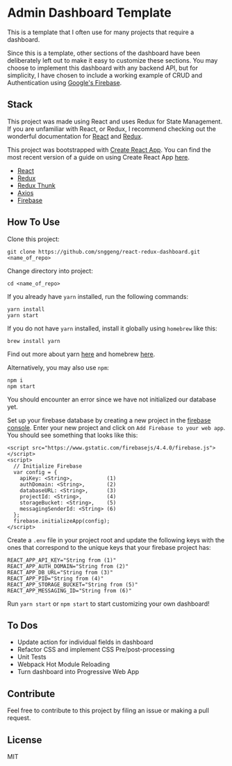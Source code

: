 # Admin Dashboard Template
This is a template that I often use for many projects that require a dashboard.

Since this is a template, other sections of the dashboard have been deliberately left out to make it easy to customize these sections. You may choose to implement this dashboard with any backend API, but for simplicity, I have chosen to include a working example of CRUD and Authentication using [Google's Firebase](https://firebase.google.com/docs/).

## Stack
This project was made using React and uses Redux for State Management. If you are unfamiliar with React, or Redux, I recommend checking out the wonderful documentation for [React](https://facebook.github.io/react/docs/hello-world.html) and [Redux](http://redux.js.org/).

This project was bootstrapped with [Create React App](https://github.com/facebookincubator/create-react-app). You can find the most recent version of a guide on using Create React App  [here](https://github.com/facebookincubator/create-react-app/blob/master/packages/react-scripts/template/README.md).

* [React](https://facebook.github.io/react)
* [Redux](http://redux.js.org/)
* [Redux Thunk](https://github.com/gaearon/redux-thunk)
* [Axios](https://github.com/mzabriskie/axios)
* [Firebase](https://firebase.google.com/docs/)

## How To Use
Clone this project:
```
git clone https://github.com/snggeng/react-redux-dashboard.git <name_of_repo>
```
Change directory into project:
```
cd <name_of_repo>
```
If you already have `yarn` installed, run the following commands:
```
yarn install
yarn start
```

If you do not have `yarn` installed, install it globally using `homebrew` like this:
```
brew install yarn
```
Find out more about yarn [here](https://yarnpkg.com/lang/en/docs/install/) and homebrew [here](https://brew.sh/).

Alternatively, you may also use `npm`:
```
npm i
npm start
```


You should encounter an error since we have not initialized our database yet.

Set up your firebase database by creating a new project in the [firebase console](https://console.firebase.google.com/). Enter your new project and click on `Add Firebase to your web app`. You should see something that looks like this:
```
<script src="https://www.gstatic.com/firebasejs/4.4.0/firebase.js"></script>
<script>
  // Initialize Firebase
  var config = {
    apiKey: <String>,           (1)
    authDomain: <String>,       (2)
    databaseURL: <String>,      (3)
    projectId: <String>,        (4)
    storageBucket: <String>,    (5)
    messagingSenderId: <String> (6)
  };
  firebase.initializeApp(config);
</script>
```

Create a `.env` file in your project root and update the following keys with the ones that correspond to the unique keys that your firebase project has:
```
REACT_APP_API_KEY="String from (1)"
REACT_APP_AUTH_DOMAIN="String from (2)"
REACT_APP_DB_URL="String from (3)"
REACT_APP_PID="String from (4)"
REACT_APP_STORAGE_BUCKET="String from (5)"
REACT_APP_MESSAGING_ID="String from (6)"
```

Run `yarn start` or `npm start` to start customizing your own dashboard!

## To Dos
* Update action for individual fields in dashboard
* Refactor CSS and implement CSS Pre/post-processing
* Unit Tests
* Webpack Hot Module Reloading
* Turn dashboard into Progressive Web App

## Contribute
Feel free to contribute to this project by filing an issue or making a pull request.

## License
MIT
